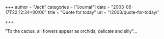 +++
author = "Jack"
categories = ["Journal"]
date = "2003-09-17T22:12:34+00:00"
title = "Quote for today"
url = "/2003/quote-for-today/"

+++

"To the cactus, all flowers appear as orchids; delicate and silly"&#8230;
